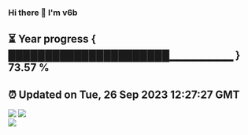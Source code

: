### Hi there 👋  I'm v6b  
⏳ Year progress { ██████████████████████▁▁▁▁▁▁▁▁ } 73.57 %
---
⏰ Updated on Tue, 26 Sep 2023 12:27:27 GMT
---
![](https://github-readme-stats.vercel.app/api?username=v6b&bg_color=30,e96443,904e95&title_color=fff&text_color=fff&layout=compact)
![](https://github-readme-stats.vercel.app/api/top-langs/?username=v6b&layout=compact&bg_color=30,e96443,904e95&title_color=fff&text_color=fff)  
![](https://gcore.jsdelivr.net/gh/v6b/v6b@main/assets/github-contribution-grid-snake.svg)

